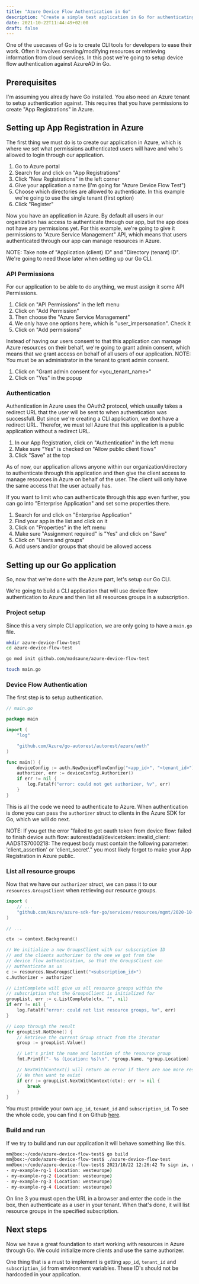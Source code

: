 ```yaml
---
title: "Azure Device Flow Authentication in Go"
description: "Create a simple test application in Go for authenticating to Azure with Device Flow mechanism"
date: 2021-10-22T11:44:49+02:00
draft: false
---
```


One of the usecases of Go is to create CLI tools for developers to ease their work. Often it involves creating/modifying resources or retrieving information from cloud services. In this post we're going to setup device flow authentication against AzureAD in Go.

## Prerequisites

I'm assuming you already have Go installed. You also need an Azure tenant to setup authentication against. This requires that you have permissions to create "App Registrations" in Azure.

## Setting up App Registration in Azure

The first thing we must do is to create our application in Azure, which is where we set what permissions authenticated users will have and who's allowed to login through our application.

1. Go to Azure portal
2. Search for and click on "App Registrations"
3. Click "New Registrations" in the left corner
4. Give your application a name (I'm going for "Azure Device Flow Test")
5. Choose which directories are allowed to authenticate. In this example we're going to use the single tenant (first option)
6. Click "Register"

Now you have an application in Azure. By default all users in our organization has access to authenticate through our app, but the app does not have any permissions yet. For this example, we're going to give it permissions to "Azure Service Management" API, which means that users authenticated through our app can manage resources in Azure.

NOTE: Take note of "Application (client) ID" and "Directory (tenant) ID". We're going to need those later when setting up our Go CLI.

### API Permissions

For our application to be able to do anything, we must assign it some API Permissions.

1. Click on "API Permissions" in the left menu
2. Click on "Add Permission"
3. Then choose the "Azure Service Management"
4. We only have one options here, which is "user_impersonation". Check it
5. Click on "Add permissions"

Instead of having our users consent to that this application can manage Azure resources on their behalf, we're going to grant admin consent, which means that we grant access on behalf of all users of our application. NOTE: You must be an administrator in the tenant to grant admin consent.

1. Click on "Grant admin consent for <you_tenant_name>"
2. Click on "Yes" in the popup

### Authentication

Authentication in Azure uses the OAuth2 protocol, which usually takes a redirect URL that the user will be sent to when authentication was successfull. But since we're creating a CLI application, we dont have a redirect URL. Therefor, we must tell Azure that this application is a public application without a redirect URL.

1. In our App Registration, click on "Authentication" in the left menu
2. Make sure "Yes" is checked on "Allow public client flows"
3. Click "Save" at the top

As of now, our application allows anyone within our organization/directory to authenticate through this application and then give the client access to manage resources in Azure on behalf of the user. The client will only have the same access that the user actually has.

If you want to limit who can authenticate through this app even further, you can go into "Enterprise Application" and set some properties there.

1. Search for and click on "Enterprise Application"
2. Find your app in the list and click on it
3. Click on "Properties" in the left menu
4. Make sure "Assignment required" is "Yes" and click on "Save"
5. Click on "Users and groups"
6. Add users and/or groups that should be allowed access

## Setting up our Go application

So, now that we're done with the Azure part, let's setup our Go CLI.

We're going to build a CLI application that will use device flow authentication to Azure and then list all resources groups in a subscription.

### Project setup

Since this a very simple CLI application, we are only going to have a `main.go` file.

```bash
mkdir azure-device-flow-test
cd azure-device-flow-test

go mod init github.com/madsaune/azure-device-flow-test

touch main.go
```

### Device Flow Authentication

The first step is to setup authentication.

```go
// main.go

package main

import (
    "log"

    "github.com/Azure/go-autorest/autorest/azure/auth"
)

func main() {
    deviceConfig := auth.NewDeviceFlowConfig("<app_id>", "<tenant_id>")
    authorizer, err := deviceConfig.Authorizer()
    if err != nil {
        log.Fatalf("error: could not get authorizer, %v", err)
    }
}
```

This is all the code we need to authenticate to Azure. When authentication is done you can pass the `authorizer` struct to clients in the Azure SDK for Go, which we will do next.

NOTE: If you get the error "failed to get oauth token from device flow: failed to finish device auth flow: autorest/adal/devicetoken: invalid_client: AADSTS7000218: The request body must contain the following parameter: 'client_assertion' or 'client_secret'." you most likely forgot to make your App Registration in Azure public.

### List all resource groups

Now that we have our `authorizer` struct, we can pass it to our `resources.GroupsClient` when retrieving our resource groups.

```go
import (
    // ...
    "github.com/Azure/azure-sdk-for-go/services/resources/mgmt/2020-10-01/resources"
)

// ...

ctx := context.Background()

// We initialize a new GroupsClient with our subscription ID
// and the clients authorizer to the one we got from the
// device flow authentication, so that the GroupsClient can
// authenticate as us
c := resources.NewGroupsClient("<subscription_id>")
c.Authorizer = authorizer

// ListComplete will give us all resource groups within the
// subscription that the GroupsClient is initialized for
groupList, err := c.ListComplete(ctx, "", nil)
if err != nil {
    log.Fatalf("error: could not list resource groups, %v", err)
}

// Loop through the result
for groupList.NotDone() {
    // Retrieve the current Group struct from the iterator
    group := groupList.Value()

    // Let's print the name and location of the resource group
    fmt.Printf("- %s (Location: %s)\n", *group.Name, *group.Location)

    // NextWithContext() will return an error if there are noe more results.
    // We then want to exist
    if err := groupList.NextWithContext(ctx); err != nil {
        break
    }
}
```

You must provide your own `app_id`, `tenant_id` and `subscription_id`. To see the whole code, you can find it on Github [here](https://github.com/madsaune/azure-device-flow-test).

### Build and run

If we try to build and run our application it will behave something like this.

```bash
mm@box:~/code/azure-device-flow-test$ go build
mm@box:~/code/azure-device-flow-test$ ./azure-device-flow-test
mm@box:~/code/azure-device-flow-test$ 2021/10/22 12:26:42 To sign in, use a web browser to open the page https://microsoft.com/devicelogin and enter the code CLEUYSFZK to authenticate.
- my-example-rg-1 (Location: westeurope)
- my-example-rg-2 (Location: westeurope)
- my-example-rg-3 (Location: westeurope)
- my-example-rg-4 (Location: westeurope)
```

On line 3 you must open the URL in a browser and enter the code in the box, then authenticate as a user in your tenant. When that's done, it will list resource groups in the specified subscription.

## Next steps

Now we have a great foundation to start working with resources in Azure through Go. We could initialize more clients and use the same authorizer.

One thing that is a must to implement is getting `app_id`, `tenant_id` and `subscription_id` from environment variables. These ID's should not be hardcoded in your application.
